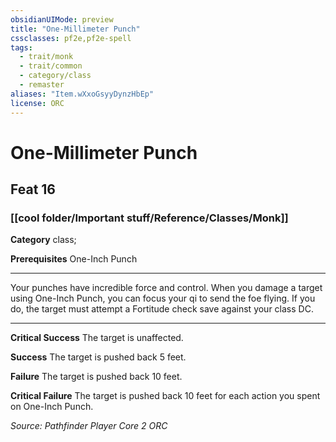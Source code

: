 ```yaml
---
obsidianUIMode: preview
title: "One-Millimeter Punch"
cssclasses: pf2e,pf2e-spell
tags:
  - trait/monk
  - trait/common
  - category/class
  - remaster
aliases: "Item.wXxoGsyyDynzHbEp"
license: ORC
---
```

# One-Millimeter Punch
## Feat 16
### [[cool folder/Important stuff/Reference/Classes/Monk]]

**Category** class; 



**Prerequisites** One-Inch Punch
* * *
Your punches have incredible force and control. When you damage a target using One-Inch Punch, you can focus your qi to send the foe flying. If you do, the target must attempt a Fortitude check save against your class DC.

* * *

**Critical Success** The target is unaffected.

**Success** The target is pushed back 5 feet.

**Failure** The target is pushed back 10 feet.

**Critical Failure** The target is pushed back 10 feet for each action you spent on One-Inch Punch.

*Source: Pathfinder Player Core 2*
*ORC*